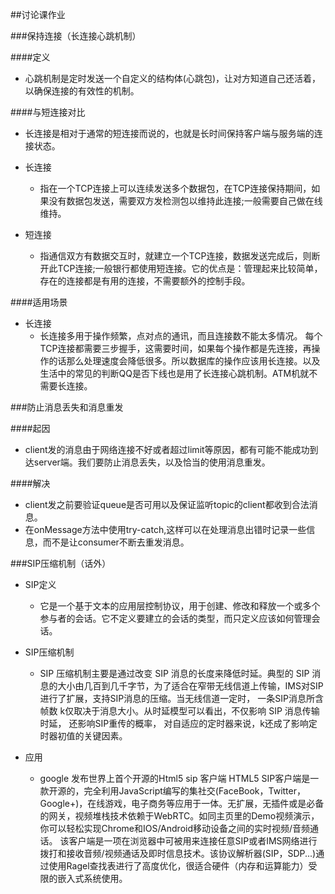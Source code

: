##讨论课作业

###保持连接（长连接心跳机制）

####定义

- 心跳机制是定时发送一个自定义的结构体(心跳包)，让对方知道自己还活着，以确保连接的有效性的机制。

####与短连接对比

- 长连接是相对于通常的短连接而说的，也就是长时间保持客户端与服务端的连接状态。

- 长连接
    +  指在一个TCP连接上可以连续发送多个数据包，在TCP连接保持期间，如果没有数据包发送，需要双方发检测包以维持此连接;一般需要自己做在线维持。 

- 短连接
    +  指通信双方有数据交互时，就建立一个TCP连接，数据发送完成后，则断开此TCP连接;一般银行都使用短连接。它的优点是：管理起来比较简单，存在的连接都是有用的连接，不需要额外的控制手段。


####适用场景

- 长连接
    +  长连接多用于操作频繁，点对点的通讯，而且连接数不能太多情况。
每个TCP连接都需要三步握手，这需要时间，如果每个操作都是先连接，再操作的话那么处理速度会降低很多。所以数据库的操作应该用长连接。以及生活中的常见的判断QQ是否下线也是用了长连接心跳机制。ATM机就不需要长连接。


###防止消息丢失和消息重发

####起因
- client发的消息由于网络连接不好或者超过limit等原因，都有可能不能成功到达server端。我们要防止消息丢失，以及恰当的使用消息重发。

####解决
- client发之前要验证queue是否可用以及保证监听topic的client都收到合法消息。
- 在onMessage方法中使用try-catch,这样可以在处理消息出错时记录一些信息，而不是让consumer不断去重发消息。



###SIP压缩机制（话外）

- SIP定义
    +  它是一个基于文本的应用层控制协议，用于创建、修改和释放一个或多个参与者的会话。它不定义要建立的会话的类型，而只定义应该如何管理会话。

- SIP压缩机制
    +  SIP 压缩机制主要是通过改变 SIP 消息的长度来降低时延。典型的 SIP 消息的大小由几百到几千字节，为了适合在窄带无线信道上传输，IMS对SIP进行了扩展，支持SIP消息的压缩。当无线信道一定时， 一条SIP消息所含帧数 k仅取决于消息大小。从时延模型可以看出，不仅影响 SIP 消息传输时延， 还影响SIP重传的概率， 对自适应的定时器来说，k还成了影响定时器初值的关键因素。

- 应用
    +  google 发布世界上首个开源的Html5 sip 客户端
    HTML5 SIP客户端是一款开源的，完全利用JavaScript编写的集社交(FaceBook，Twitter，Google+)，在线游戏，电子商务等应用于一体。无扩展，无插件或是必备的网关，视频堆栈技术依赖于WebRTC。如同主页里的Demo视频演示，你可以轻松实现Chrome和IOS/Android移动设备之间的实时视频/音频通话。
    该客户端是一项在浏览器中可被用来连接任意SIP或者IMS网络进行拨打和接收音频/视频通话及即时信息技术。该协议解析器(SIP，SDP...)通过使用Ragel查找表进行了高度优化，很适合硬件（内存和运算能力）受限的嵌入式系统使用。


